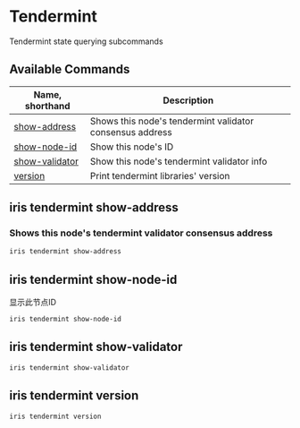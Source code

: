 # Tendermint

Tendermint state querying subcommands

## Available Commands

| Name, shorthand                                   | Description                                              |
| ------------------------------------------------- | -------------------------------------------------------- |
| [show-address](#iris-tendermint-show-address)     | Shows this node's tendermint validator consensus address |
| [show-node-id](#iris-tendermint-show-node-id)     | Show this node's ID                                      |
| [show-validator](#iris-tendermint-show-validator) | Show this node's tendermint validator info               |
| [version](#iris-tendermint-version)               | Print tendermint libraries' version                      |

## iris tendermint show-address

### Shows this node's tendermint validator consensus address

```bash
iris tendermint show-address
```

## iris tendermint show-node-id

显示此节点ID

```bash
iris tendermint show-node-id
```

## iris tendermint show-validator

```bash
iris tendermint show-validator
```

## iris tendermint version

```bash
iris tendermint version
```
